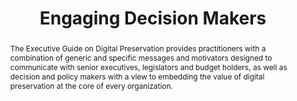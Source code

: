 ---
abstract: The Executive Guide on Digital Preservation provides practitioners with
  a combination of generic and specific messages and motivators designed to communicate
  with senior executives, legislators and budget holders, as well as decision and
  policy makers with a view to embedding the value of digital preservation at the
  core of every organization.
creators:
- Sharon McMeekin
- Sarah Middleton
date: null
document_url: https://services.phaidra.univie.ac.at/api/object/o:1079692/download
grand_parent: iPRES
institutions: []
keywords: []
landing_page_url: https://phaidra.univie.ac.at/o:1079692
language: eng
layout: publication
license: CC BY 4.0 International
notes_url: null
parent: iPRES 2019
publication_type: paper
size: 157017
slides_url: null
source_name: iPRES
stream_url: null
title: 'Engaging Decision Makers '
year: 2019
---